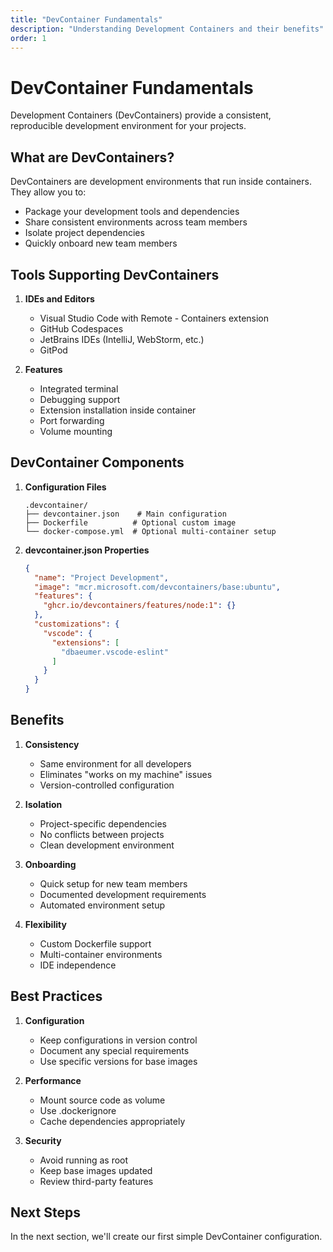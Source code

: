 ```yaml
---
title: "DevContainer Fundamentals"
description: "Understanding Development Containers and their benefits"
order: 1
---
```


# DevContainer Fundamentals

Development Containers (DevContainers) provide a consistent, reproducible development environment for your projects.

## What are DevContainers?

DevContainers are development environments that run inside containers. They allow you to:
- Package your development tools and dependencies
- Share consistent environments across team members
- Isolate project dependencies
- Quickly onboard new team members

## Tools Supporting DevContainers

1. **IDEs and Editors**
   - Visual Studio Code with Remote - Containers extension
   - GitHub Codespaces
   - JetBrains IDEs (IntelliJ, WebStorm, etc.)
   - GitPod

2. **Features**
   - Integrated terminal
   - Debugging support
   - Extension installation inside container
   - Port forwarding
   - Volume mounting

## DevContainer Components

1. **Configuration Files**
   ```plaintext
   .devcontainer/
   ├── devcontainer.json    # Main configuration
   ├── Dockerfile          # Optional custom image
   └── docker-compose.yml  # Optional multi-container setup
   ```

2. **devcontainer.json Properties**
   ```json
   {
     "name": "Project Development",
     "image": "mcr.microsoft.com/devcontainers/base:ubuntu",
     "features": {
       "ghcr.io/devcontainers/features/node:1": {}
     },
     "customizations": {
       "vscode": {
         "extensions": [
           "dbaeumer.vscode-eslint"
         ]
       }
     }
   }
   ```

## Benefits

1. **Consistency**
   - Same environment for all developers
   - Eliminates "works on my machine" issues
   - Version-controlled configuration

2. **Isolation**
   - Project-specific dependencies
   - No conflicts between projects
   - Clean development environment

3. **Onboarding**
   - Quick setup for new team members
   - Documented development requirements
   - Automated environment setup

4. **Flexibility**
   - Custom Dockerfile support
   - Multi-container environments
   - IDE independence

## Best Practices

1. **Configuration**
   - Keep configurations in version control
   - Document any special requirements
   - Use specific versions for base images

2. **Performance**
   - Mount source code as volume
   - Use .dockerignore
   - Cache dependencies appropriately

3. **Security**
   - Avoid running as root
   - Keep base images updated
   - Review third-party features

## Next Steps

In the next section, we'll create our first simple DevContainer configuration.